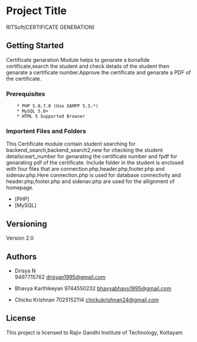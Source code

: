 # Project Title

RITSoft(CERTIFICATE GENERATION)

## Getting Started
Certificate genaration Module helps to genarate a bonafide certificate,search the student and check details of the student then genarate a certificate 
number.Approve the certificate and genarate a PDF of the certificate. 
### Prerequisites

		* PHP 5.0,7.0 (Use XAMPP 5.5.*)
		* MySQL 5.0+
		* HTML 5 Supported Browser
	
### Importent Files and Folders
This Certificate  module contain student searching  for backend_search,backend_search2,new for checking the student detailsceart_number for genarating the certificate
number and fpdf for genarating pdf of the certificate.
Include folder in the student is enclosed with four files that are connection.php,header.php,footer.php and sidenav.php.Here connection.php is used for database 
connectivity and header.php,footer.php and sidenav.php are used for the allignment of homepage.




* [PHP] 
* [MySQL]


## Versioning

Version 2.0 

## Authors


  *  Drisya N			
     9497715762
     drisyan1995@gmail.com

  *  Bhavya Karthikeyan
     9744550232
     bhavyabhavu1995@gmail.com

  *  Chicku Krishnan
     7025152114
     chickukrishnan24@gmail.com


## License

This project is licensed to Rajiv Gandhi Institute of Technology, Kottayam






